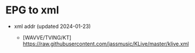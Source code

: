 # EPG to xml

* xml addr (updated 2024-01-23)

  - [WAVVE/TVING/KT]
    https://raw.githubusercontent.com/jassmusic/KLive/master/klive.xml

